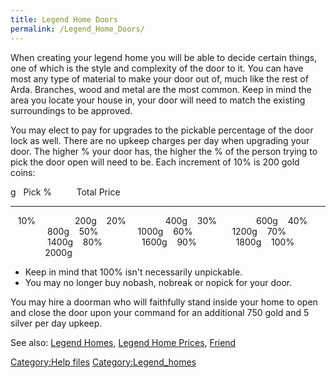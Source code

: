 ```yaml
---
title: Legend Home Doors
permalink: /Legend_Home_Doors/
---
```


When creating your legend home you will be able to decide certain
things, one of which is the style and complexity of the door to it. You
can have most any type of material to make your door out of, much like
the rest of Arda. Branches, wood and metal are the most common. Keep in
mind the area you locate your house in, your door will need to match the
existing surroundings to be approved.

You may elect to pay for upgrades to the pickable percentage of the door
lock as well. There are no upkeep charges per day when upgrading your
door. The higher % your door has, the higher the % of the person trying
to pick the door open will need to be. Each increment of 10% is 200 gold
coins:

<nowiki>g   Pick %          Total Price

------------------------------------------------------------------------

   10%                200g    20%                400g    30%
               600g    40%                800g    50%
               1000g    60%                1200g    70%
               1400g    80%                1600g    90%
               1800g    100%               2000g

- Keep in mind that 100% isn't necessarily unpickable.
- You may no longer buy nobash, nobreak or nopick for your door.

</pre>

You may hire a doorman who will faithfully stand inside your home to
open and close the door upon your command for an additional 750 gold and
5 silver per day upkeep.

See also: [Legend Homes](Legend_Homes "wikilink"), [Legend Home
Prices](Legend_Home_Prices "wikilink"), [Friend](Friend "wikilink")

[Category:Help files](Category:Help_files "wikilink")
[Category:Legend_homes](Category:Legend_homes "wikilink")